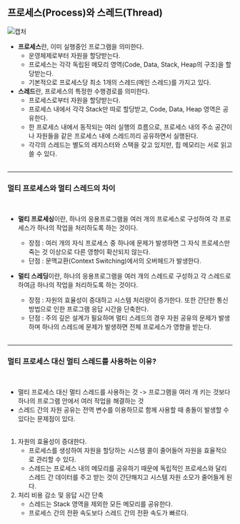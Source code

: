 ## 프로세스(Process)와 스레드(Thread)

![캡처](https://user-images.githubusercontent.com/77658116/210796376-564b306e-bf99-485c-8f5f-ccc4565fe3bf.PNG)

- **프로세스**란, 이미 실행중인 프로그램을 의미한다.
  - 운영체제로부터 자원을 할당받는다.
  - 프로세스는 각각 독립된 메모리 영역(Code, Data, Stack, Heap의 구조)을 할당받는다.
  - 기본적으로 프로세스당 최소 1개의 스레드(메인 스레드)를 가지고 있다.
- **스레드**란, 프로세스의 특정한 수행경로를 의미한다.
  - 프로세스로부터 자원을 할당받는다.
  - 프로세스 내에서 각각 Stack만 따로 할당받고, Code, Data, Heap 영역은 공유한다.
  - 한 프로세스 내에서 동작되는 여러 실행의 흐름으로, 프로세스 내의 주소 공간이나 자원들을 같은 프로세스 내에 스레드끼리 공유하면서 실행된다.
  - 각각의 스레드는 별도의 레지스터와 스택을 갖고 있지만, 힙 메모리는 서로 읽고 쓸 수 있다.
    <br><br>

---

### 멀티 프로세스와 멀티 스레드의 차이

<br>

- **멀티 프로세싱**이란, 하나의 응용프로그램을 여러 개의 프로세스로 구성하여 각 프로세스가 하나의 작업을 처리하도록 하는 것이다.

  - 장점 : 여러 개의 자식 프로세스 중 하나에 문제가 발생하면 그 자식 프로세스만 죽는 것 이상으로 다른 영향이 확산되지 않는다.
  - 단점 : 문맥교환(Context Switching)에서의 오버헤드가 발생한다.

- **멀티 스레딩**이란, 하나의 응용프로그램을 여러 개의 스레드로 구성하고 각 스레드로 하여금 하나의 작업을 처리하도록 하는 것이다.
  - 장점 : 자원의 효율성이 증대하고 시스템 처리량이 증가한다. 또한 간단한 통신 방법으로 인한 프로그램 응답 시간을 단축한다.
  - 단점 : 주의 깊은 설계가 필요하며 멀티 스레드의 경우 자원 공유의 문제가 발생하며 하나의 스레드에 문제가 발생하면 전체 프로세스가 영향을 받는다.
    <br><br>

---

### 멀티 프로세스 대신 멀티 스레드를 사용하는 이유?

<br>

- 멀티 프로세스 대신 멀티 스레드를 사용하는 것 -> 프로그램을 여러 개 키는 것보다 하나의 프로그램 안에서 여러 작업을 해결하는 것
- 스레드 간의 자원 공유는 전역 변수를 이용하므로 함께 사용할 때 충돌이 발생할 수 있다는 문제점이 있다.
  <br><br>

1. 자원의 효율성이 증대한다.
   - 프로세스를 생성하여 자원을 할당하는 시스템 콜이 줄어들어 자원을 효율적으로 관리할 수 있다.
   - 스레드는 프로세스 내의 메모리를 공유하기 때문에 독립적인 프로세스와 달리 스레드 간 데이터를 주고 받는 것이 간단해지고 시스템 자원 소모가 줄어들게 된다.
2. 처리 비용 감소 및 응답 시간 단축
   - 스레드는 Stack 영역을 제외한 모든 메모리를 공유한다.
   - 프로세스 간의 전환 속도보다 스레드 간의 전환 속도가 빠르다.
